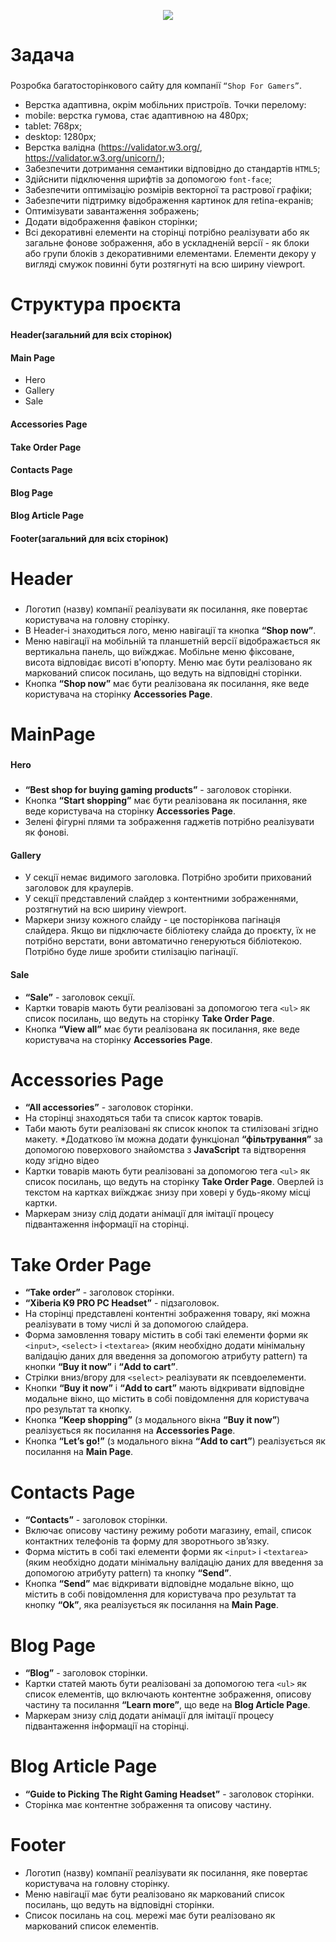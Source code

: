<p align="center">
<img src="https://user-images.githubusercontent.com/111852661/220582350-20b86c76-fdbc-49b3-ba23-bf54326390c0.jpg">
</p>


###

# Задача
###
Розробка багатосторінкового сайту для компанії `“Shop For Gamers”`.
- Верстка адаптивна, окрім мобільних пристроїв. Точки перелому:
- mobile: верстка гумова, стає адаптивною на 480px;
- tablet: 768px;
- desktop: 1280px;
- Верстка валідна (https://validator.w3.org/,
https://validator.w3.org/unicorn/);
- Забезпечити дотримання семантики відповідно до стандартів `HTML5`;
- Здійснити підключення шрифтів за допомогою `font-face`;
- Забезпечити оптимізацію розмірів векторної та растрової графіки;
- Забезпечити підтримку відображення картинок для retina-екранів;
- Оптимізувати завантаження зображень;
- Додати відображення фавікон сторінки;
- Всі декоративні елементи на сторінці потрібно реалізувати або як
загальне фонове зображення, або в ускладненій версії - як блоки або групи
блоків з декоративними елементами. Елементи декору у вигляді смужок повинні
бути розтягнуті на всю ширину viewport.

###

# Структура проєкта
###
#### Header(загальний для всіх сторінок)
#### Main Page
-  Hero
-  Gallery
-  Sale
#### Accessories Page
#### Take Order Page
#### Contacts Page
#### Blog Page
#### Blog Article Page
#### Footer(загальний для всіх сторінок)
###

# Header
###
- Логотип (назву) компанії реалізувати як посилання, яке повертає
користувача на головну сторінку.
- В Header-і знаходиться лого, меню навігації та кнопка __“Shop now”__.
- Меню навігації на мобільній та планшетній версії відображається як
вертикальна панель, що виїжджає. Мобільне меню фіксоване, висота
відповідає висоті в'юпорту. Меню має бути реалізовано як маркований
список посилань, що ведуть на відповідні сторінки.
- Кнопка __“Shop now”__ має бути реалізована як посилання, яке веде
користувача на сторінку __Accessories Page__.
###

# MainPage
###
#### Hero
###
- __“Best shop for buying gaming products”__ - заголовок сторінки.
- Кнопка __“Start shopping”__ має бути реалізована як посилання, яке
веде користувача на сторінку __Accessories Page__.
- Зелені фігурні плями та зображення гаджетів потрібно реалізувати
як фонові.
#### Gallery
- У секції немає видимого заголовка. Потрібно зробити прихований
заголовок для краулерів.
- У секції представлений слайдер з контентними зображеннями,
розтягнутий на всю ширину viewport.
- Маркери знизу кожного слайду - це посторінкова пагінація
слайдера. Якщо ви підключаєте бібліотеку слайда до проєкту, їх не
потрібно верстати, вони автоматично генеруються бібліотекою.
Потрібно буде лише зробити стилізацію пагінації.
#### Sale
- __“Sale”__ - заголовок секції.
- Картки товарів мають бути реалізовані за допомогою тега `<ul>` 
як список посилань, що ведуть на сторінку __Take Order Page__.
- Кнопка __“View all”__ має бути реалізована як посилання, яке веде
користувача на сторінку __Accessories Page__.
###

# Accessories Page
- __“All accessories”__ - заголовок сторінки.
- На сторінці знаходяться таби та список карток товарів.
- Таби мають бути реалізовані як список кнопок та стилізовані згідно
макету.
*Додатково їм можна додати функціонал __“фільтрування”__ за допомогою
поверхового знайомства з __JavaScript__ та відтворення коду згідно відео
- Картки товарів мають бути реалізовані за допомогою тега `<ul>` як список
посилань, що ведуть на сторінку __Take Order Page__. Оверлей із текстом на
картках виїжджає знизу при ховері у будь-якому місці картки.
- Маркерам знизу слід додати анімації для імітації процесу підвантаження
інформації на сторінці.
###

# Take Order Page
- __“Take order”__ - заголовок сторінки.
- __“Xiberia K9 PRO PC Headset”__ - підзаголовок.
- На сторінці представлені контентні зображення товару, які можна
реалізувати в тому числі й за допомогою слайдера.
- Форма замовлення товару містить в собі такі елементи форми як `<input>`,
`<select>` і `<textarea>` (яким необхідно додати мінімальну валідацію даних
для введення за допомогою атрибуту pattern) та кнопки __“Buy it now”__ і
__“Add to cart”__.
- Стрілки вниз/вгору для `<select>` реалізувати як псевдоелементи.
- Кнопки __“Buy it now”__ і __“Add to cart”__ мають відкривати відповідне
модальне вікно, що містить в собі повідомлення для користувача про
результат та кнопку.
- Кнопка __“Keep shopping”__ (з модального вікна __“Buy it now”__) реалізується
як посилання на __Accessories Page__.
- Кнопка __“Let’s go!”__ (з модального вікна __“Add to cart”__) реалізується як
посилання на __Main Page__.
###

# Contacts Page
- __“Contacts”__ - заголовок сторінки.
- Включає описову частину режиму роботи магазину, email, список
контактних телефонів та форму для зворотнього зв’язку.
- Форма містить в собі такі елементи форми як `<input>` і `<textarea>` (яким
необхідно додати мінімальну валідацію даних для введення за допомогою
атрибуту pattern) та кнопку __“Send”__.
- Кнопка __“Send”__ має відкривати відповідне модальне вікно, що містить в
собі повідомлення для користувача про результат та кнопку __“Ok”__, яка
реалізується як посилання на __Main Page__.
###

# Blog Page
- __“Blog”__ - заголовок сторінки.
- Картки статей мають бути реалізовані за допомогою тега `<ul>` як список
елементів, що включають контентне зображення, описову частину та
посилання __“Learn more”__, що веде на __Blog Article Page__.
- Маркерам знизу слід додати анімації для імітації процесу підвантаження
інформації на сторінці.
###

# Blog Article Page
- __“Guide to Picking The Right Gaming Headset”__ - заголовок сторінки.
- Сторінка має контентне зображення та описову частину.
###

# Footer
- Логотип (назву) компанії реалізувати як посилання, яке повертає
користувача на головну сторінку.
- Меню навігації має бути реалізовано як маркований список посилань, що
ведуть на відповідні сторінки.
- Список посилань на соц. мережі має бути реалізовано як маркований
список елементів.
